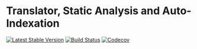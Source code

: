 Translator, Static Analysis and Auto-Indexation
================================
[![Latest Stable Version](https://poser.pugx.org/spiral/translator/version)](https://packagist.org/packages/spiral/translator)
[![Build Status](https://travis-ci.org/spiral/translator.svg?branch=master)](https://travis-ci.org/spiral/translator)
[![Codecov](https://codecov.io/gh/spiral/translator/branch/master/graph/badge.svg)](https://codecov.io/gh/spiral/translator/)
